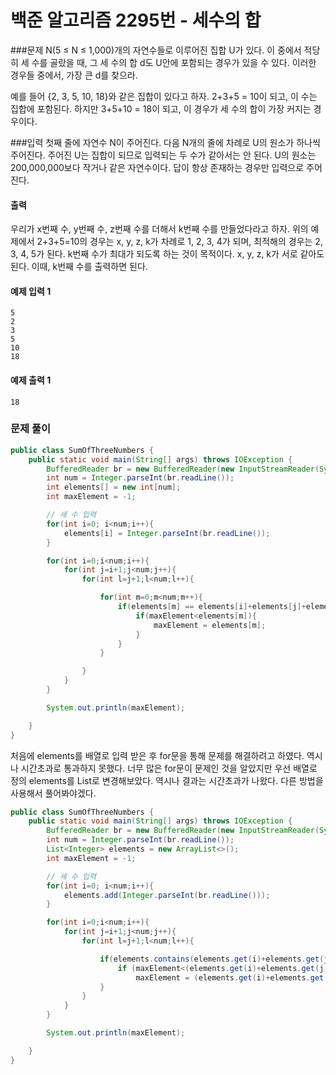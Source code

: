 # 백준 알고리즘 2295번 - 세수의 합 

###문제
N(5 ≤ N ≤ 1,000)개의 자연수들로 이루어진 집합 U가 있다. 이 중에서 적당히 세 수를 골랐을 때, 그 세 수의 합 d도 U안에 포함되는 경우가 있을 수 있다. 이러한 경우들 중에서, 가장 큰 d를 찾으라.


예를 들어 {2, 3, 5, 10, 18}와 같은 집합이 있다고 하자. 2+3+5 = 10이 되고, 이 수는 집합에 포함된다. 하지만 3+5+10 = 18이 되고, 이 경우가 세 수의 합이 가장 커지는 경우이다.


###입력
첫째 줄에 자연수 N이 주어진다. 다음 N개의 줄에 차례로 U의 원소가 하나씩 주어진다. 주어진 U는 집합이 되므로 입력되는 두 수가 같아서는 안 된다. U의 원소는 200,000,000보다 작거나 같은 자연수이다. 답이 항상 존재하는 경우만 입력으로 주어진다.

#### 출력
우리가 x번째 수, y번째 수, z번째 수를 더해서 k번째 수를 만들었다라고 하자. 위의 예제에서 2+3+5=10의 경우는 x, y, z, k가 차례로 1, 2, 3, 4가 되며, 최적해의 경우는 2, 3, 4, 5가 된다. k번째 수가 최대가 되도록 하는 것이 목적이다. x, y, z, k가 서로 같아도 된다. 이때, k번째 수를 출력하면 된다.

#### 예제 입력 1 
```
5
2
3
5
10
18
```

#### 예제 출력 1 
```
18
```

### 문제 풀이

```java
public class SumOfThreeNumbers {
    public static void main(String[] args) throws IOException {
        BufferedReader br = new BufferedReader(new InputStreamReader(System.in));
        int num = Integer.parseInt(br.readLine());
        int elements[] = new int[num];
        int maxElement = -1;

        // 세 수 입력
        for(int i=0; i<num;i++){
            elements[i] = Integer.parseInt(br.readLine());
        }

        for(int i=0;i<num;i++){
            for(int j=i+1;j<num;j++){
                for(int l=j+1;l<num;l++){

                    for(int m=0;m<num;m++){
                        if(elements[m] == elements[i]+elements[j]+elements[l]){
                            if(maxElement<elements[m]){
                                maxElement = elements[m];
                            }
                        }
                    }

                }
            }
        }

        System.out.println(maxElement);

    }
}
```

처음에 elements를 배열로 입력 받은 후 for문을 통해 문제를 해결하려고 하였다.
역시나 시간초과로 통과하지 못했다. 너무 많은 for문이 문제인 것을 알았지만 우선 배열로 정의 elements를 List로 변경해보았다.
역시나 결과는 시간초과가 나왔다. 
다른 방법을 사용해서 풀어봐야겠다.

```java
public class SumOfThreeNumbers {
    public static void main(String[] args) throws IOException {
        BufferedReader br = new BufferedReader(new InputStreamReader(System.in));
        int num = Integer.parseInt(br.readLine());
        List<Integer> elements = new ArrayList<>();
        int maxElement = -1;

        // 세 수 입력
        for(int i=0; i<num;i++){
            elements.add(Integer.parseInt(br.readLine()));
        }

        for(int i=0;i<num;i++){
            for(int j=i+1;j<num;j++){
                for(int l=j+1;l<num;l++){

                    if(elements.contains(elements.get(i)+elements.get(j)+elements.get(l))){
                        if (maxElement<(elements.get(i)+elements.get(j)+elements.get(l)))
                            maxElement = (elements.get(i)+elements.get(j)+elements.get(l));
                    }
                }
            }
        }

        System.out.println(maxElement);

    }
}
```